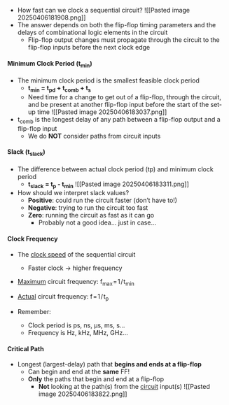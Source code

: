 - How fast can we clock a sequential circuit?
![[Pasted image 20250406181908.png]]
- The answer depends on both the flip-flop timing parameters and the delays of combinational logic elements in the circuit
	- Flip-flop output changes must propagate through the circuit to the flip-flop inputs before the next clock edge

#### Minimum Clock Period (t<sub>min</sub>)
- The minimum clock period is the smallest feasible clock period
	- **t<sub>min</sub> = t<sub>pd</sub> + t<sub>comb</sub> + t<sub>s</sub>**
	- Need time for a change to get out of a flip-flop, through the circuit, and be present at another flip-flop input before the start of the set-up time
![[Pasted image 20250406183037.png]]
- t<sub>comb</sub> is the longest delay of any path between a flip-flop output and a flip-flop input 
	- We do **NOT** consider paths from circuit inputs

#### Slack (t<sub>slack</sub>)
- The difference between actual clock period (tp) and minimum clock period
	- **t<sub>slack</sub> = t<sub>p</sub> - t<sub>min</sub>**
![[Pasted image 20250406183311.png]]
- How should we interpret slack values?
	- **Positive**: could run the circuit faster (don’t have to!)
	- **Negative**: trying to run the circuit too fast
	- **Zero**: running the circuit as fast as it can go
		- Probably not a good idea… just in case…

#### Clock Frequency
- The <u>clock speed</u> of the sequential circuit
	- Faster clock → higher frequency
- <u>Maximum</u> circuit frequency:  f<sub>max</sub> = 1 / t<sub>min</sub>
- <u>Actual</u> circuit frequency:  f = 1 / t<sub>p</sub>

- Remember:
	- Clock period is ps, ns, µs, ms, s…
	- Frequency is Hz, kHz, MHz, GHz…

#### Critical Path
- Longest (largest-delay) path that **begins and ends at a flip-flop** 
	- Can begin and end at the **same** FF!
	- **Only** the paths that begin and end at a flip-flop
		- **Not** looking at the path(s) from the <u>circuit</u> input(s)
![[Pasted image 20250406183822.png]]

